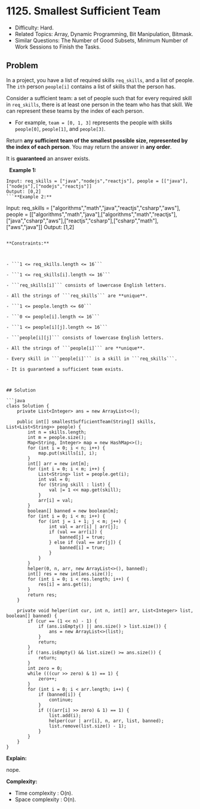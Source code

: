 # 1125. Smallest Sufficient Team

- Difficulty: Hard.
- Related Topics: Array, Dynamic Programming, Bit Manipulation, Bitmask.
- Similar Questions: The Number of Good Subsets, Minimum Number of Work Sessions to Finish the Tasks.

## Problem

In a project, you have a list of required skills ```req_skills```, and a list of people. The ```ith``` person ```people[i]``` contains a list of skills that the person has.

Consider a sufficient team: a set of people such that for every required skill in ```req_skills```, there is at least one person in the team who has that skill. We can represent these teams by the index of each person.


	
- For example, ```team = [0, 1, 3]``` represents the people with skills ```people[0]```, ```people[1]```, and ```people[3]```.


Return **any sufficient team of the smallest possible size, represented by the index of each person**. You may return the answer in **any order**.

It is **guaranteed** an answer exists.

 
**Example 1:**
```
Input: req_skills = ["java","nodejs","reactjs"], people = [["java"],["nodejs"],["nodejs","reactjs"]]
Output: [0,2]
```**Example 2:**
```
Input: req_skills = ["algorithms","math","java","reactjs","csharp","aws"], people = [["algorithms","math","java"],["algorithms","math","reactjs"],["java","csharp","aws"],["reactjs","csharp"],["csharp","math"],["aws","java"]]
Output: [1,2]
```
 
**Constraints:**


	
- ```1 <= req_skills.length <= 16```
	
- ```1 <= req_skills[i].length <= 16```
	
- ```req_skills[i]``` consists of lowercase English letters.
	
- All the strings of ```req_skills``` are **unique**.
	
- ```1 <= people.length <= 60```
	
- ```0 <= people[i].length <= 16```
	
- ```1 <= people[i][j].length <= 16```
	
- ```people[i][j]``` consists of lowercase English letters.
	
- All the strings of ```people[i]``` are **unique**.
	
- Every skill in ```people[i]``` is a skill in ```req_skills```.
	
- It is guaranteed a sufficient team exists.



## Solution

```java
class Solution {
    private List<Integer> ans = new ArrayList<>();

    public int[] smallestSufficientTeam(String[] skills, List<List<String>> people) {
        int n = skills.length;
        int m = people.size();
        Map<String, Integer> map = new HashMap<>();
        for (int i = 0; i < n; i++) {
            map.put(skills[i], i);
        }
        int[] arr = new int[m];
        for (int i = 0; i < m; i++) {
            List<String> list = people.get(i);
            int val = 0;
            for (String skill : list) {
                val |= 1 << map.get(skill);
            }
            arr[i] = val;
        }
        boolean[] banned = new boolean[m];
        for (int i = 0; i < m; i++) {
            for (int j = i + 1; j < m; j++) {
                int val = arr[i] | arr[j];
                if (val == arr[i]) {
                    banned[j] = true;
                } else if (val == arr[j]) {
                    banned[i] = true;
                }
            }
        }
        helper(0, n, arr, new ArrayList<>(), banned);
        int[] res = new int[ans.size()];
        for (int i = 0; i < res.length; i++) {
            res[i] = ans.get(i);
        }
        return res;
    }

    private void helper(int cur, int n, int[] arr, List<Integer> list, boolean[] banned) {
        if (cur == (1 << n) - 1) {
            if (ans.isEmpty() || ans.size() > list.size()) {
                ans = new ArrayList<>(list);
            }
            return;
        }
        if (!ans.isEmpty() && list.size() >= ans.size()) {
            return;
        }
        int zero = 0;
        while (((cur >> zero) & 1) == 1) {
            zero++;
        }
        for (int i = 0; i < arr.length; i++) {
            if (banned[i]) {
                continue;
            }
            if (((arr[i] >> zero) & 1) == 1) {
                list.add(i);
                helper(cur | arr[i], n, arr, list, banned);
                list.remove(list.size() - 1);
            }
        }
    }
}
```

**Explain:**

nope.

**Complexity:**

* Time complexity : O(n).
* Space complexity : O(n).
